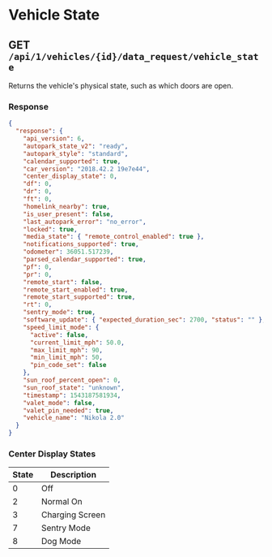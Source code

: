 # Vehicle State

## GET `/api/1/vehicles/{id}/data_request/vehicle_state`

Returns the vehicle's physical state, such as which doors are open.

### Response

```json
{
  "response": {
    "api_version": 6,
    "autopark_state_v2": "ready",
    "autopark_style": "standard",
    "calendar_supported": true,
    "car_version": "2018.42.2 19e7e44",
    "center_display_state": 0,
    "df": 0,
    "dr": 0,
    "ft": 0,
    "homelink_nearby": true,
    "is_user_present": false,
    "last_autopark_error": "no_error",
    "locked": true,
    "media_state": { "remote_control_enabled": true },
    "notifications_supported": true,
    "odometer": 36051.517239,
    "parsed_calendar_supported": true,
    "pf": 0,
    "pr": 0,
    "remote_start": false,
    "remote_start_enabled": true,
    "remote_start_supported": true,
    "rt": 0,
    "sentry_mode": true,
    "software_update": { "expected_duration_sec": 2700, "status": "" },
    "speed_limit_mode": {
      "active": false,
      "current_limit_mph": 50.0,
      "max_limit_mph": 90,
      "min_limit_mph": 50,
      "pin_code_set": false
    },
    "sun_roof_percent_open": 0,
    "sun_roof_state": "unknown",
    "timestamp": 1543187581934,
    "valet_mode": false,
    "valet_pin_needed": true,
    "vehicle_name": "Nikola 2.0"
  }
}
```

### Center Display States
| State | Description     |
|-------|-----------------|
| 0     | Off             |
| 2     | Normal On       |
| 3     | Charging Screen |
| 7     | Sentry Mode     |
| 8     | Dog Mode        |

